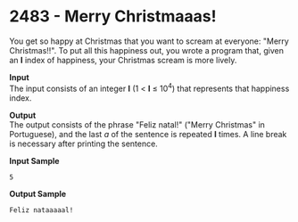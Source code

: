 # 2483 - Merry Christmaaas!

You get so happy at Christmas that you want to scream at everyone: "Merry Christmas!!". To put all this happiness out, you wrote a program that, given an **I** index of happiness, your Christmas scream is more lively.

**Input**<br>
The input consists of an integer **I** (1 < **I** ≤ 10<sup>4</sup>) that represents that happiness index.

**Output**<br>
The output consists of the phrase "Feliz natal!" ("Merry Christmas" in Portuguese), and the last *a* of the sentence is repeated **I** times. A line break is necessary after printing the sentence.

**Input Sample**
````
5
````

**Output Sample**
````
Feliz nataaaaal!
````